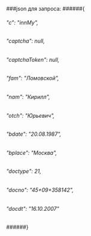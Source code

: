 ###json для запроса:
######{
######	"c": "innMy",
######	"captcha": null,
######	"captchaToken": null,
######	"fam": "Ломовской",
######	"nam": "Кирилл",
######	"otch": "Юрьевич",
######	"bdate": "20.08.1987",
######	"bplace": "Москва",
######	"doctype": 21,
######	"docno": "45+09+358142",
######	"docdt": "16.10.2007"
######}